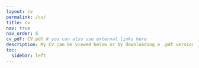 ```yaml
---
layout: cv
permalink: /cv/
title: cv
nav: true
nav_order: 6
cv_pdf: CV.pdf # you can also use external links here
description: My CV can be viewed below or by downloading a .pdf version with the button to the right.
toc:
  sidebar: left
---
```

